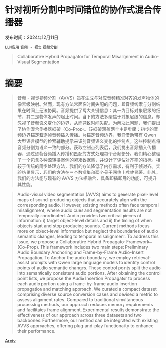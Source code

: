 # 针对视听分割中时间错位的协作式混合传播器

发布时间：2024年12月11日

`LLM应用` `音频 - 视觉` `视频分割`

> Collaborative Hybrid Propagator for Temporal Misalignment in Audio-Visual Segmentation

# 摘要

> 音频 - 视觉视频分割（AVVS）旨在生成与对应音频精准对齐的发声物体的像素级映射。然而，现有方法常面临时间失配的问题，即音频线索与分割结果在时间上无法协同。音频提供了两大关键信息：其一为目标对象层级的细节，其二是物体发声的起止时间。当下的方法多聚焦于对象层级的信息，却忽视了音频语义变化的边界，从而导致时间失配。为解决此问题，我们提出了协作混合传播器框架（Co-Prop）。该框架涵盖两个主要步骤：初步的音频边界锚定和逐帧音频插入传播。为锚定音频边界，我们借助带有 Qwen 大型语言模型的检索辅助提示来识别音频语义变化的控制点。这些控制点将音频分割为语义一致的部分。获取控制点列表后，我们提出音频插入传播器，通过逐帧音频插入传播和匹配的方式处理每个音频部分。我们精心整理了一个包含多种源转换案例的紧凑数据集，并设计了评估对齐率的指标。相较于传统的同步处理方法，我们的方法降低了内存需求，有利于帧对齐。实验结果显示，我们的方法在三个数据集和两个骨干网络上成效显著。此外，我们的方法能与现有的 AVVS 方法相融合，具备即插即用的功能，可提升其性能。

> Audio-visual video segmentation (AVVS) aims to generate pixel-level maps of sound-producing objects that accurately align with the corresponding audio. However, existing methods often face temporal misalignment, where audio cues and segmentation results are not temporally coordinated. Audio provides two critical pieces of information: i) target object-level details and ii) the timing of when objects start and stop producing sounds. Current methods focus more on object-level information but neglect the boundaries of audio semantic changes, leading to temporal misalignment. To address this issue, we propose a Collaborative Hybrid Propagator Framework~(Co-Prop). This framework includes two main steps: Preliminary Audio Boundary Anchoring and Frame-by-Frame Audio-Insert Propagation. To Anchor the audio boundary, we employ retrieval-assist prompts with Qwen large language models to identify control points of audio semantic changes. These control points split the audio into semantically consistent audio portions. After obtaining the control point lists, we propose the Audio Insertion Propagator to process each audio portion using a frame-by-frame audio insertion propagation and matching approach. We curated a compact dataset comprising diverse source conversion cases and devised a metric to assess alignment rates. Compared to traditional simultaneous processing methods, our approach reduces memory requirements and facilitates frame alignment. Experimental results demonstrate the effectiveness of our approach across three datasets and two backbones. Furthermore, our method can be integrated with existing AVVS approaches, offering plug-and-play functionality to enhance their performance.

[Arxiv](https://arxiv.org/abs/2412.08161)